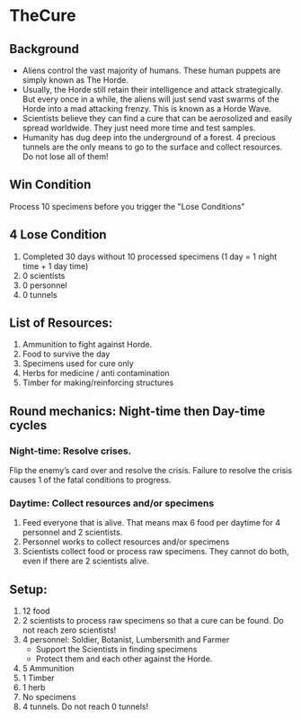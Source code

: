 # TheCure

## Background
- Aliens control the vast majority of humans. These human puppets are simply known as The Horde.
- Usually, the Horde still retain their intelligence and attack strategically. But every once in a while, the aliens will just send vast swarms of the Horde into a mad attacking frenzy. This is known as a Horde Wave.
- Scientists believe they can find a cure that can be aerosolized and easily spread worldwide. They just need more time and test samples.
- Humanity has dug deep into the underground of a forest. 4 precious tunnels are the only means to go to the surface and collect resources. Do not lose all of them!

## Win Condition
Process 10 specimens before you trigger the "Lose Conditions"

## 4 Lose Condition
1. Completed 30 days without 10 processed specimens (1 day = 1 night time + 1 day time)
2. 0 scientists
3. 0 personnel
4. 0 tunnels

## List of Resources:
1. Ammunition to fight against Horde.
2. Food to survive the day
3. Specimens used for cure only
4. Herbs for medicine / anti contamination
5. Timber for making/reinforcing structures

## Round mechanics: Night-time then Day-time cycles

### Night-time: Resolve crises. 
Flip the enemy’s card over and resolve the crisis. Failure to resolve the crisis causes 1 of the fatal conditions to progress.

### Daytime: Collect resources and/or specimens 
1. Feed everyone that is alive. That means max 6 food per daytime for 4 personnel and 2 scientists.
2. Personnel works to collect resources and/or specimens
3. Scientists collect food or process raw specimens. They cannot do both, even if there are 2 scientists alive.

## Setup:
1. 12 food
2. 2 scientists to process raw specimens so that a cure can be found. Do not reach zero scientists!
3. 4 personnel: Soldier, Botanist, Lumbersmith and Farmer
   - Support the Scientists in finding specimens
   - Protect them and each other against the Horde.
4. 5 Ammunition 
5. 1 Timber
6. 1 herb
7. No specimens
8. 4 tunnels. Do not reach 0 tunnels!
